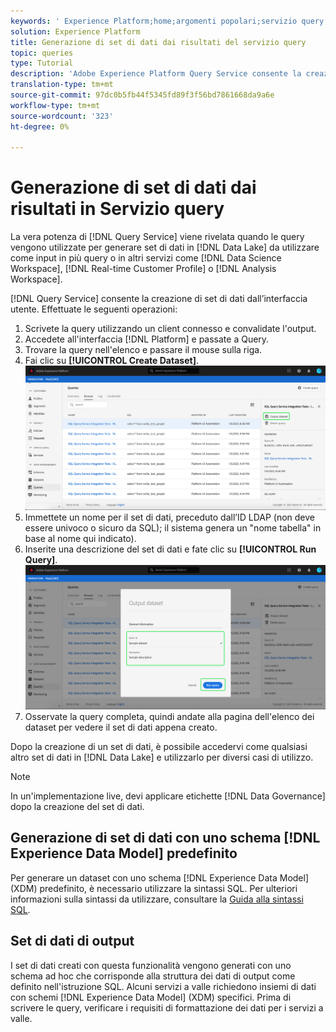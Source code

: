 ```yaml
---
keywords: ' Experience Platform;home;argomenti popolari;servizio query;servizio query;genera dataset;genera dataset;crea dataset;'
solution: Experience Platform
title: Generazione di set di dati dai risultati del servizio query
topic: queries
type: Tutorial
description: 'Adobe Experience Platform Query Service consente la creazione di set di dati dall''interfaccia utente. Dopo la creazione di un set di dati, è possibile accedervi come qualsiasi altro set di dati nel Data Lake e utilizzarlo per diversi casi di utilizzo. '
translation-type: tm+mt
source-git-commit: 97dc0b5fb44f5345fd89f3f56bd7861668da9a6e
workflow-type: tm+mt
source-wordcount: '323'
ht-degree: 0%

---
```



# Generazione di set di dati dai risultati in Servizio query

La vera potenza di [!DNL Query Service] viene rivelata quando le query vengono utilizzate per generare set di dati in [!DNL Data Lake] da utilizzare come input in più query o in altri servizi come [!DNL Data Science Workspace], [!DNL Real-time Customer Profile] o [!DNL Analysis Workspace].

[!DNL Query Service] consente la creazione di set di dati dall’interfaccia utente. Effettuate le seguenti operazioni:

1. Scrivete la query utilizzando un client connesso e convalidate l&#39;output.
2. Accedete all&#39;interfaccia [!DNL Platform] e passate a Query.
3. Trovare la query nell&#39;elenco e passare il mouse sulla riga.
4. Fai clic su **[!UICONTROL Create Dataset]**. ![Immagine](../images/ui/output-dataset.png)
5. Immettete un nome per il set di dati, preceduto dall’ID LDAP (non deve essere univoco o sicuro da SQL); il sistema genera un &quot;nome tabella&quot; in base al nome qui indicato).
6. Inserite una descrizione del set di dati e fate clic su **[!UICONTROL Run Query]**.![Immagine](../images/ui/run-query.png)
7. Osservate la query completa, quindi andate alla pagina dell&#39;elenco dei dataset per vedere il set di dati appena creato.

Dopo la creazione di un set di dati, è possibile accedervi come qualsiasi altro set di dati in [!DNL Data Lake] e utilizzarlo per diversi casi di utilizzo.

>[!NOTE]
>
>In un&#39;implementazione live, devi applicare etichette [!DNL Data Governance] dopo la creazione del set di dati.

## Generazione di set di dati con uno schema [!DNL Experience Data Model] predefinito

Per generare un dataset con uno schema [!DNL Experience Data Model] (XDM) predefinito, è necessario utilizzare la sintassi SQL. Per ulteriori informazioni sulla sintassi da utilizzare, consultare la [Guida alla sintassi SQL](../sql/syntax.md#create-table-as-select).

## Set di dati di output

I set di dati creati con questa funzionalità vengono generati con uno schema ad hoc che corrisponde alla struttura dei dati di output come definito nell&#39;istruzione SQL. Alcuni servizi a valle richiedono insiemi di dati con schemi [!DNL Experience Data Model] (XDM) specifici. Prima di scrivere le query, verificare i requisiti di formattazione dei dati per i servizi a valle.